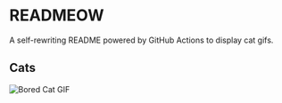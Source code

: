 # READMEOW

A self-rewriting README powered by GitHub Actions to display cat gifs.

## Cats

![Bored Cat GIF](https://media4.giphy.com/media/v1.Y2lkPTlhY2QwMmRhcmo0eW1hbGNia3R5d2Z5dXRmMTB1d2dzbzRlazN0NTlqeWxnMHM2cyZlcD12MV9naWZzX3NlYXJjaCZjdD1n/mlvseq9yvZhba/200.gif)
